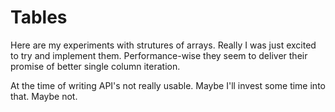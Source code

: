 # Tables

Here are my experiments with strutures of arrays. Really I was just excited to try and implement them. Performance-wise they seem to deliver their promise of better single column iteration.

At the time of writing API's not really usable. Maybe I'll invest some time into that. Maybe not.
